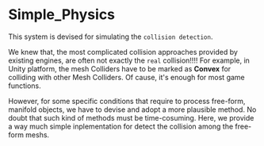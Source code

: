 # Simple_Physics

This system is devised for simulating the `collision detection`. 

We knew that, the most complicated collision approaches provided by existing engines, are often not exactly the `real` collision!!!! For example, in Unity platform, the mesh Colliders have to be marked as **Convex** for colliding with other Mesh Colliders. Of cause, it's enough for most game functions.

However, for some specific conditions that require to process free-form, manifold objects, we have to devise and adopt a more plausible method. No doubt that such kind of methods must be time-cosuming. Here, we provide a way much simple inplementation for detect the collision among the free-form meshs.



